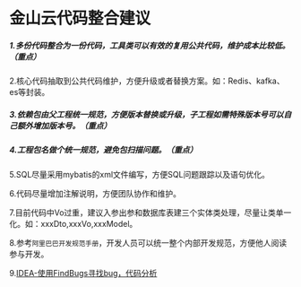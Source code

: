 # 金山云代码整合建议

##### 1.多份代码整合为一份代码，工具类可以有效的复用公共代码，维护成本比较低。（重点）

2.核心代码抽取到公共代码维护，方便升级或者替换方案。如：Redis、kafka、es等封装。

##### 3.依赖包由父工程统一规范，方便版本替换或升级，子工程如需特殊版本号可以自己额外增加版本号。（重点）

##### 4.工程包名做个统一规范，避免包扫描问题。（重点）

5.SQL尽量采用mybatis的xml文件编写，方便SQL问题跟踪以及语句优化。

6.代码尽量增加注解说明，方便团队协作和维护。

7.目前代码中Vo过重，建议入参出参和数据库表建三个实体类处理，尽量让类单一化。如：xxxDto,xxxVo,xxxModel。

8.参考`阿里巴巴开发规范手册`，开发人员可以统一整个内部开发规范，方便他人阅读参与开发。

9.[IDEA-使用FindBugs寻找bug，代码分析](https://www.cnblogs.com/adeng/p/7154636.html)

